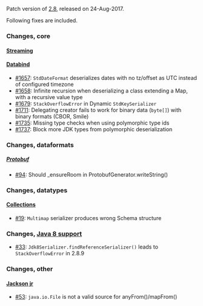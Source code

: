 Patch version of [2.8](Jackson-Release-2.8), released on 24-Aug-2017.

Following fixes are included.

### Changes, core

#### [Streaming](../../jackson-core)

#### [Databind](../../jackson-databind)

* [#1657](../../jackson-databind/issues/1657): `StdDateFormat` deserializes dates with no tz/offset as UTC instead of configured timezone
* [#1658](../../jackson-databind/issues/1658): Infinite recursion when deserializing a class extending a Map, with a recursive value type
* [#1679](../../jackson-databind/issues/1679): `StackOverflowError` in Dynamic `StdKeySerializer`
* [#1711](../../jackson-databind/issues/1711): Delegating creator fails to work for binary data (`byte[]`) with binary formats (CBOR, Smile)
* [#1735](../../jackson-databind/issues/1735): Missing type checks when using polymorphic type ids
* [#1737](../../jackson-databind/issues/1737): Block more JDK types from polymorphic deserialization

### Changes, dataformats

##### [Protobuf](../../jackson-dataformats-binary)

* [#94](../../jackson-dataformats-binary/issues/94): Should _ensureRoom in ProtobufGenerator.writeString()

### Changes, datatypes

#### [Collections](../../jackson-datatype-collections)

* [#19](../../jackson-datatype-collections/issues/19): `Multimap` serializer produces wrong Schema structure

### Changes, [Java 8 support](../../jackson-modules-java8/)

* [#33](../../jackson-modules-java8/issues/33): `Jdk8Serializer.findReferenceSerializer()` leads to `StackOverflowError` in 2.8.9

### Changes, other

#### [Jackson jr](../../jackson-jr)

* [#53](../../jackson-jr/issues/53): `java.io.File` is not a valid source for anyFrom()/mapFrom()
